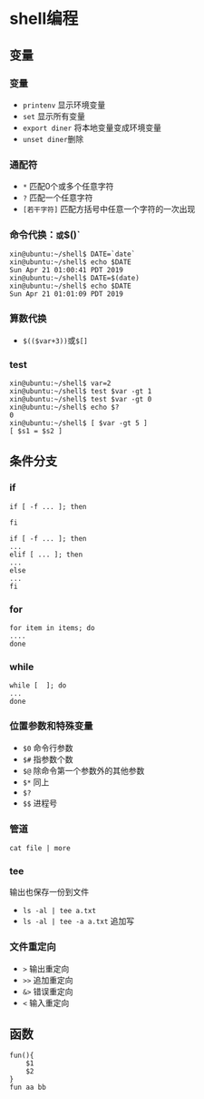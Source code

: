 # shell编程

## 变量

### 变量

* `printenv` 显示环境变量
* `set` 显示所有变量
* `export diner` 将本地变量变成环境变量
* `unset diner`删除

### 通配符

* `*` 匹配0个或多个任意字符
* `?` 匹配一个任意字符
* `[若干字符]` 匹配方括号中任意一个字符的一次出现

### 命令代换：`或`$()`

```
xin@ubuntu:~/shell$ DATE=`date`
xin@ubuntu:~/shell$ echo $DATE
Sun Apr 21 01:00:41 PDT 2019
xin@ubuntu:~/shell$ DATE=$(date)
xin@ubuntu:~/shell$ echo $DATE
Sun Apr 21 01:01:09 PDT 2019
```

### 算数代换

* `$(($var+3))`或`$[]`

### test

```
xin@ubuntu:~/shell$ var=2 
xin@ubuntu:~/shell$ test $var -gt 1
xin@ubuntu:~/shell$ test $var -gt 0
xin@ubuntu:~/shell$ echo $?
0
xin@ubuntu:~/shell$ [ $var -gt 5 ]
[ $s1 = $s2 ]
```

## 条件分支

### if 

```
if [ -f ... ]; then

fi
```

```
if [ -f ... ]; then
...
elif [ ... ]; then
...
else
...
fi
```

### for

````
for item in items; do
....
done
````

### while

```
while [  ]; do
...
done
```

### 位置参数和特殊变量

* `$0` 命令行参数
* `$#` 指参数个数
* `$@` 除命令第一个参数外的其他参数
* `$*` 同上
* `$?`
* `$$` 进程号

### 管道

`cat file | more`

### tee

输出也保存一份到文件

* `ls -al | tee a.txt`
* `ls -al | tee -a a.txt` 追加写

### 文件重定向

* `>`  输出重定向
* `>>` 追加重定向
* `&>` 错误重定向
* `<` 输入重定向

## 函数

```
fun(){
    $1 
    $2
}
fun aa bb
```